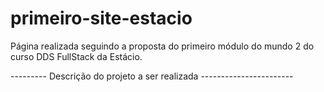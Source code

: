 # primeiro-site-estacio
Página realizada seguindo a proposta do primeiro módulo do mundo 2 do curso DDS FullStack da Estácio.

--------- Descrição do projeto a ser realizada -----------------------
